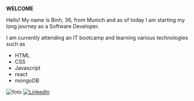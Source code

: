 **WELCOME**

Hello!
My name is Binh, 36, from Munich and as of today I am starting my long journey as a Software Developer. 

I am currently attending an IT bootcamp and learning various technologies such as
- HTML
- CSS
- Javascript
- react
- mongoDB


![foto](https://images.unsplash.com/photo-1621361365424-06f0e1eb5c49?ixlib=rb-4.0.3&ixid=MnwxMjA3fDB8MHxwaG90by1wYWdlfHx8fGVufDB8fHx8&auto=format&fit=crop&w=2864&q=80)
[![Linkedln](https://img.shields.io/badge/LinkedIn-0077B5?style=flat-square&logo=linkedin&logoColor=white)](https://www.linkedin.com/in/binh-nguyen-404084165/)


